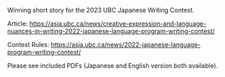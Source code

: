 Winning short story for the 2023 UBC Japanese Writing Contest. 

Article: 
https://asia.ubc.ca/news/creative-expression-and-language-nuances-in-writing-2022-japanese-language-program-writing-contest/

Contest Rules:
https://asia.ubc.ca/news/2022-japanese-language-program-writing-contest/

Please see included PDFs (Japanese and English version both available). 
